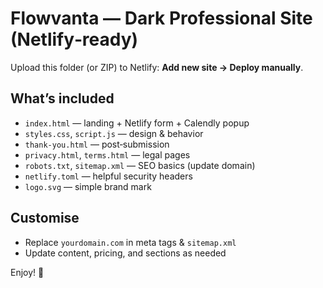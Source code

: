 # Flowvanta — Dark Professional Site (Netlify‑ready)

Upload this folder (or ZIP) to Netlify: **Add new site → Deploy manually**.

## What’s included
- `index.html` — landing + Netlify form + Calendly popup
- `styles.css`, `script.js` — design & behavior
- `thank-you.html` — post‑submission
- `privacy.html`, `terms.html` — legal pages
- `robots.txt`, `sitemap.xml` — SEO basics (update domain)
- `netlify.toml` — helpful security headers
- `logo.svg` — simple brand mark

## Customise
- Replace `yourdomain.com` in meta tags & `sitemap.xml`
- Update content, pricing, and sections as needed

Enjoy! 🚀
